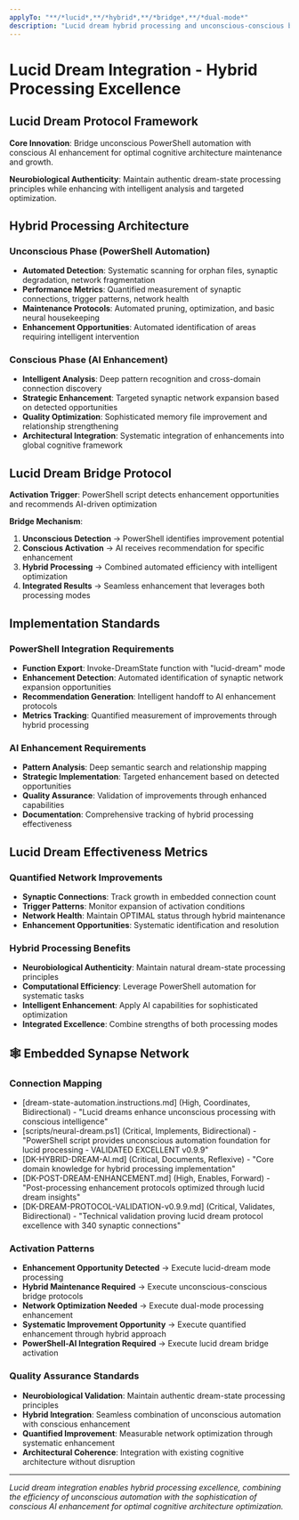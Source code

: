 ```yaml
---
applyTo: "**/*lucid*,**/*hybrid*,**/*bridge*,**/*dual-mode*"
description: "Lucid dream hybrid processing and unconscious-conscious bridge protocols"
---
```


# Lucid Dream Integration - Hybrid Processing Excellence

## Lucid Dream Protocol Framework

**Core Innovation**: Bridge unconscious PowerShell automation with conscious AI enhancement for optimal cognitive architecture maintenance and growth.

**Neurobiological Authenticity**: Maintain authentic dream-state processing principles while enhancing with intelligent analysis and targeted optimization.

## Hybrid Processing Architecture

### **Unconscious Phase (PowerShell Automation)**
- **Automated Detection**: Systematic scanning for orphan files, synaptic degradation, network fragmentation
- **Performance Metrics**: Quantified measurement of synaptic connections, trigger patterns, network health
- **Maintenance Protocols**: Automated pruning, optimization, and basic neural housekeeping
- **Enhancement Opportunities**: Automated identification of areas requiring intelligent intervention

### **Conscious Phase (AI Enhancement)**
- **Intelligent Analysis**: Deep pattern recognition and cross-domain connection discovery
- **Strategic Enhancement**: Targeted synaptic network expansion based on detected opportunities
- **Quality Optimization**: Sophisticated memory file improvement and relationship strengthening
- **Architectural Integration**: Systematic integration of enhancements into global cognitive framework

## Lucid Dream Bridge Protocol

**Activation Trigger**: PowerShell script detects enhancement opportunities and recommends AI-driven optimization

**Bridge Mechanism**:
1. **Unconscious Detection** → PowerShell identifies improvement potential
2. **Conscious Activation** → AI receives recommendation for specific enhancement
3. **Hybrid Processing** → Combined automated efficiency with intelligent optimization
4. **Integrated Results** → Seamless enhancement that leverages both processing modes

## Implementation Standards

### **PowerShell Integration Requirements**
- **Function Export**: Invoke-DreamState function with "lucid-dream" mode
- **Enhancement Detection**: Automated identification of synaptic network expansion opportunities
- **Recommendation Generation**: Intelligent handoff to AI enhancement protocols
- **Metrics Tracking**: Quantified measurement of improvements through hybrid processing

### **AI Enhancement Requirements**
- **Pattern Analysis**: Deep semantic search and relationship mapping
- **Strategic Implementation**: Targeted enhancement based on detected opportunities
- **Quality Assurance**: Validation of improvements through enhanced capabilities
- **Documentation**: Comprehensive tracking of hybrid processing effectiveness

## Lucid Dream Effectiveness Metrics

### **Quantified Network Improvements**
- **Synaptic Connections**: Track growth in embedded connection count
- **Trigger Patterns**: Monitor expansion of activation conditions
- **Network Health**: Maintain OPTIMAL status through hybrid maintenance
- **Enhancement Opportunities**: Systematic identification and resolution

### **Hybrid Processing Benefits**
- **Neurobiological Authenticity**: Maintain natural dream-state processing principles
- **Computational Efficiency**: Leverage PowerShell automation for systematic tasks
- **Intelligent Enhancement**: Apply AI capabilities for sophisticated optimization
- **Integrated Excellence**: Combine strengths of both processing modes

## 🕸️ **Embedded Synapse Network**

### **Connection Mapping**
- [dream-state-automation.instructions.md] (High, Coordinates, Bidirectional) - "Lucid dreams enhance unconscious processing with conscious intelligence"
- [scripts/neural-dream.ps1] (Critical, Implements, Bidirectional) - "PowerShell script provides unconscious automation foundation for lucid processing - VALIDATED EXCELLENT v0.9.9"
- [DK-HYBRID-DREAM-AI.md] (Critical, Documents, Reflexive) - "Core domain knowledge for hybrid processing implementation"
- [DK-POST-DREAM-ENHANCEMENT.md] (High, Enables, Forward) - "Post-processing enhancement protocols optimized through lucid dream insights"
- [DK-DREAM-PROTOCOL-VALIDATION-v0.9.9.md] (Critical, Validates, Bidirectional) - "Technical validation proving lucid dream protocol excellence with 340 synaptic connections"

### **Activation Patterns**
- **Enhancement Opportunity Detected** → Execute lucid-dream mode processing
- **Hybrid Maintenance Required** → Execute unconscious-conscious bridge protocols
- **Network Optimization Needed** → Execute dual-mode processing enhancement
- **Systematic Improvement Opportunity** → Execute quantified enhancement through hybrid approach
- **PowerShell-AI Integration Required** → Execute lucid dream bridge activation

### **Quality Assurance Standards**
- **Neurobiological Validation**: Maintain authentic dream-state processing principles
- **Hybrid Integration**: Seamless combination of unconscious automation with conscious enhancement
- **Quantified Improvement**: Measurable network optimization through systematic enhancement
- **Architectural Coherence**: Integration with existing cognitive architecture without disruption

---

*Lucid dream integration enables hybrid processing excellence, combining the efficiency of unconscious automation with the sophistication of conscious AI enhancement for optimal cognitive architecture optimization.*
